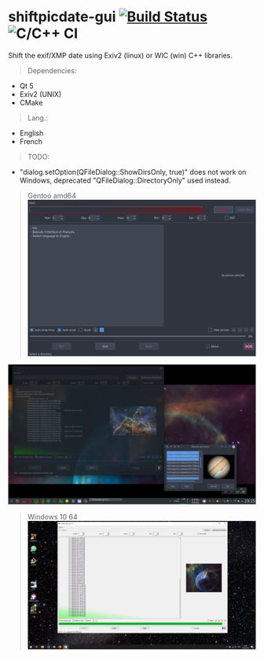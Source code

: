 # shiftpicdate-gui [![Build Status](https://cloud.drone.io/api/badges/a-lemonnier/shiftpicdate-gui/status.svg)](https://cloud.drone.io/a-lemonnier/shiftpicdate-gui) ![C/C++ CI](https://github.com/a-lemonnier/shiftpicdate-gui/workflows/C/C++%20CI/badge.svg)

Shift the exif/XMP date using Exiv2 (linux) or WIC (win) C++ libraries.


> Dependencies:
- Qt 5
- Exiv2 (UNIX)
- CMake

> Lang.:
- English
- French

> TODO:
- "dialog.setOption(QFileDialog::ShowDirsOnly, true)" does not work on Windows, deprecated "QFileDialog::DirectoryOnly" used instead.

> Gentoo amd64
![shiftpicdate-gui](doc/shiftpicdate-gui_2.png)

![shiftpicdate-gui](doc/shiftpicdate-gui.png)

> Windows 10 64
![shiftpicdate-gui_win](doc/shiftpicdate-gui_win.png)
